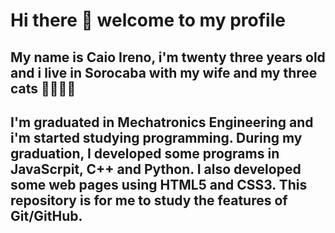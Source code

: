 # Hi there 👋 welcome to my profile

## My name is Caio Ireno, i'm twenty three years old and i live in Sorocaba with my wife and my three cats :couple::smiley_cat::smiley_cat::smiley_cat:

## I'm graduated in Mechatronics Engineering and i'm started studying programming. During my graduation, I developed some programs in JavaScrpit, C++ and Python. I also developed some web pages using HTML5 and CSS3. This repository is for me to study the features of Git/GitHub.
